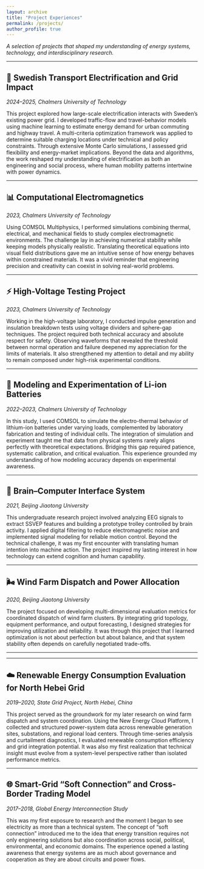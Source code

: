 ```yaml
---
layout: archive
title: "Project Experiences"
permalink: /projects/
author_profile: true
---
```


*A selection of projects that shaped my understanding of energy systems, technology, and interdisciplinary research.*

---

## 🚗 Swedish Transport Electrification and Grid Impact  
*2024–2025, Chalmers University of Technology*  

This project explored how large-scale electrification interacts with Sweden’s existing power grid. I developed traffic-flow and travel-behavior models using machine learning to estimate energy demand for urban commuting and highway travel. A multi-criteria optimization framework was applied to determine suitable charging locations under technical and policy constraints. Through extensive Monte Carlo simulations, I assessed grid flexibility and energy-market implications. Beyond the data and algorithms, the work reshaped my understanding of electrification as both an engineering and social process, where human mobility patterns intertwine with power dynamics.  

---

## 📊 Computational Electromagnetics  
*2023, Chalmers University of Technology*  

Using COMSOL Multiphysics, I performed simulations combining thermal, electrical, and mechanical fields to study complex electromagnetic environments. The challenge lay in achieving numerical stability while keeping models physically realistic. Translating theoretical equations into visual field distributions gave me an intuitive sense of how energy behaves within constrained materials. It was a vivid reminder that engineering precision and creativity can coexist in solving real-world problems.  

---

## ⚡ High-Voltage Testing Project  
*2023, Chalmers University of Technology*  

Working in the high-voltage laboratory, I conducted impulse generation and insulation breakdown tests using voltage dividers and sphere-gap techniques. The project required both technical accuracy and absolute respect for safety. Observing waveforms that revealed the threshold between normal operation and failure deepened my appreciation for the limits of materials. It also strengthened my attention to detail and my ability to remain composed under high-risk experimental conditions.  

---

## 🔋 Modeling and Experimentation of Li-ion Batteries  
*2022–2023, Chalmers University of Technology*  

In this study, I used COMSOL to simulate the electro-thermal behavior of lithium-ion batteries under varying loads, complemented by laboratory fabrication and testing of individual cells. The integration of simulation and experiment taught me that data from physical systems rarely aligns perfectly with theoretical expectations. Bridging this gap required patience, systematic calibration, and critical evaluation. This experience grounded my understanding of how modeling accuracy depends on experimental awareness.  

---

## 🧠 Brain–Computer Interface System  
*2021, Beijing Jiaotong University*  

This undergraduate research project involved analyzing EEG signals to extract SSVEP features and building a prototype trolley controlled by brain activity. I applied digital filtering to reduce electromagnetic noise and implemented signal modeling for reliable motion control. Beyond the technical challenge, it was my first encounter with translating human intention into machine action. The project inspired my lasting interest in how technology can extend cognition and human capability.  

---

## 🌬️ Wind Farm Dispatch and Power Allocation  
*2020, Beijing Jiaotong University*  

The project focused on developing multi-dimensional evaluation metrics for coordinated dispatch of wind farm clusters. By integrating grid topology, equipment performance, and output forecasting, I designed strategies for improving utilization and reliability. It was through this project that I learned optimization is not about perfection but about balance, and that system stability often depends on carefully negotiated trade-offs.  

---

---

## ☁️ Renewable Energy Consumption Evaluation for North Hebei Grid  
*2019–2020, State Grid Project, North Hebei, China*  

This project served as the groundwork for my later research on wind farm dispatch and system coordination. Using the New Energy Cloud Platform, I collected and structured power-system data across renewable generation sites, substations, and regional load centers. Through time-series analysis and curtailment diagnostics, I evaluated renewable consumption efficiency and grid integration potential. It was also my first realization that technical insight must evolve from a system-level perspective rather than isolated performance metrics.  

---

## 🌐 Smart-Grid “Soft Connection” and Cross-Border Trading Model  
*2017–2018, Global Energy Interconnection Study*  

This was my first exposure to research and the moment I began to see electricity as more than a technical system. The concept of “soft connection” introduced me to the idea that energy transition requires not only engineering solutions but also coordination across social, political, environmental, and economic domains. The experience opened a lasting awareness that energy systems are as much about governance and cooperation as they are about circuits and power flows.  


